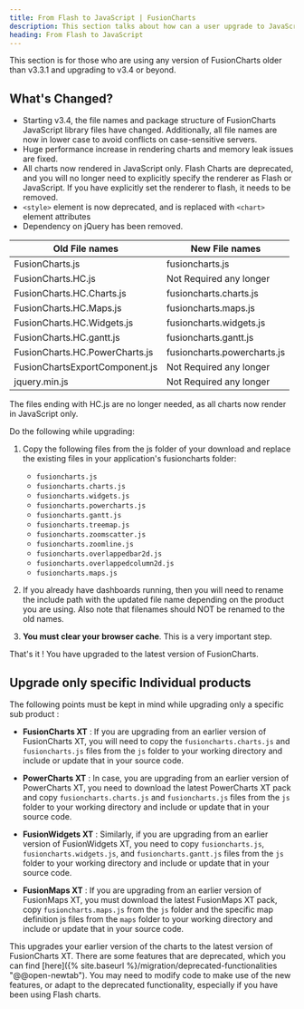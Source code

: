 ```yaml
---
title: From Flash to JavaScript | FusionCharts
description: This section talks about how can a user upgrade to JavaScript version from the flash version.
heading: From Flash to JavaScript
---
```


This section is for those who are using any version of FusionCharts older than v3.3.1 and upgrading to v3.4 or beyond.

## What's Changed?

 * Starting v3.4, the file names and package structure of FusionCharts JavaScript library files have changed. Additionally, all file names are now in lower case to avoid conflicts on case-sensitive servers.
 * Huge performance increase in rendering charts and memory leak issues are fixed.
 * All charts now rendered in JavaScript only. Flash Charts are deprecated, and you will no longer need to explicitly specify the renderer as Flash or JavaScript. If you have explicitly set the renderer to flash, it needs to be removed.
 * `<style>` element is now deprecated, and is replaced with `<chart>` element attributes
 * Dependency on jQuery has been removed.

Old File names| New File names
------|-------
FusionCharts.js | fusioncharts.js
FusionCharts.HC.js | Not Required any longer
FusionCharts.HC.Charts.js | fusioncharts.charts.js
FusionCharts.HC.Maps.js | fusioncharts.maps.js
FusionCharts.HC.Widgets.js | fusioncharts.widgets.js
FusionCharts.HC.gantt.js| fusioncharts.gantt.js
FusionCharts.HC.PowerCharts.js | fusioncharts.powercharts.js
FusionChartsExportComponent.js |Not Required any longer
jquery.min.js|Not Required any longer

The files ending with HC.js are no longer needed, as all charts now render in JavaScript only.

Do the following while upgrading:

1. Copy the following files from the js folder of your download and replace the existing files in your application's fusioncharts folder:

     * `fusioncharts.js`
     * `fusioncharts.charts.js`
     * `fusioncharts.widgets.js`
     * `fusioncharts.powercharts.js`
     * `fusioncharts.gantt.js`
     * `fusioncharts.treemap.js`
     * `fusioncharts.zoomscatter.js`
     * `fusioncharts.zoomline.js`
     * `fusioncharts.overlappedbar2d.js`
     * `fusioncharts.overlappedcolumn2d.js`
     * `fusioncharts.maps.js`

2. If you already have dashboards running, then you will need to rename the include path with the updated file name depending on the product you are using. Also note that filenames should NOT be renamed to the old names.

3. __You must clear your browser cache__. This is a very important step.

That's it ! You have upgraded to the latest version of FusionCharts.

## Upgrade only specific Individual products

The following points must be kept in mind while upgrading only a specific sub product :

  * __FusionCharts XT__ : If you are upgrading from an earlier version of FusionCharts XT, you will need to copy the `fusioncharts.charts.js` and `fusioncharts.js` files from the `js` folder to your working directory and include or update that in your source code.

  * __PowerCharts XT__ : In case, you are upgrading from an earlier version of PowerCharts XT, you need to download the latest PowerCharts XT pack and copy `fusioncharts.charts.js` and `fusioncharts.js` files from the `js` folder to your working directory and include or update that in your source code.

  * __FusionWidgets XT__ : Similarly, if you are upgrading from an earlier version of FusionWidgets XT, you need to copy `fusioncharts.js`, `fusioncharts.widgets.js`, and `fusioncharts.gantt.js` files from the `js` folder to your working directory and include or update that in your source code.

  * __FusionMaps XT__ : If you are upgrading from an earlier version of FusionMaps XT, you must download the latest FusionMaps XT pack, copy `fusioncharts.maps.js` from the `js` folder and the specific map definition js files from the `maps` folder to your working directory and include or update that in your source code.

This upgrades your earlier version of the charts to the latest version of FusionCharts XT. There are some features that are deprecated, which you can find [here]({% site.baseurl %}/migration/deprecated-functionalities "@@open-newtab"). You may need to modify code to make use of the new features, or adapt to the deprecated functionality, especially if you have been using Flash charts.
